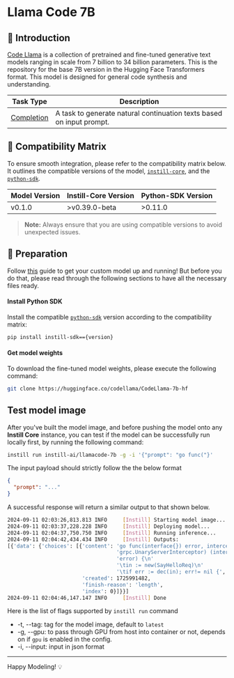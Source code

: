 # Llama Code 7B

## 📖 Introduction

[Code Llama](https://huggingface.co/codellama/CodeLlama-7b-hf) is a collection of pretrained and fine-tuned generative text models ranging in scale from 7 billion to 34 billion parameters. This is the repository for the base 7B version in the Hugging Face Transformers format. This model is designed for general code synthesis and understanding.

| Task Type                                                            | Description                                                          |
| -------------------------------------------------------------------- | -------------------------------------------------------------------- |
| [Completion](https://www.instill.tech/docs/model/ai-task#completion) | A task to generate natural continuation texts based on input prompt. |

## 🔄 Compatibility Matrix

To ensure smooth integration, please refer to the compatibility matrix below. It outlines the compatible versions of the model, [`instill-core`](https://github.com/instill-ai/instill-core), and the [`python-sdk`](https://github.com/instill-ai/python-sdk).

| Model Version | Instill-Core Version | Python-SDK Version |
| ------------- | -------------------- | ------------------ |
| v0.1.0        | >v0.39.0-beta        | >0.11.0            |

> **Note:** Always ensure that you are using compatible versions to avoid unexpected issues.

## 🚀 Preparation

Follow [this](../README.md) guide to get your custom model up and running! But before you do that, please read through the following sections to have all the necessary files ready.

#### Install Python SDK

Install the compatible [`python-sdk`](https://github.com/instill-ai/python-sdk) version according to the compatibility matrix:

```bash
pip install instill-sdk=={version}
```

#### Get model weights

To download the fine-tuned model weights, please execute the following command:

```bash
git clone https://huggingface.co/codellama/CodeLlama-7b-hf
```

## Test model image

After you've built the model image, and before pushing the model onto any **Instill Core** instance, you can test if the model can be successfully run locally first, by running the following command:

```bash
instill run instill-ai/llamacode-7b -g -i '{"prompt": "go func("}'
```

The input payload should strictly follow the the below format

```json
{
  "prompt": "..."
}
```

A successful response will return a similar output to that shown below.

```bash
2024-09-11 02:03:26,813.813 INFO     [Instill] Starting model image...
2024-09-11 02:03:37,228.228 INFO     [Instill] Deploying model...
2024-09-11 02:04:37,750.750 INFO     [Instill] Running inference...
2024-09-11 02:04:42,434.434 INFO     [Instill] Outputs:
[{'data': {'choices': [{'content': 'go func(interface{}) error, interceptor '
                                   'grpc.UnaryServerInterceptor) (interface{}, '
                                   'error) {\n'
                                   '\tin := new(SayHelloReq)\n'
                                   '\tif err := dec(in); err!= nil {',
                        'created': 1725991482,
                        'finish-reason': 'length',
                        'index': 0}]}}]
2024-09-11 02:04:46,147.147 INFO     [Instill] Done
```

Here is the list of flags supported by `instill run` command

- -t, --tag: tag for the model image, default to `latest`
- -g, --gpu: to pass through GPU from host into container or not, depends on if `gpu` is enabled in the config.
- -i, --input: input in json format

---

Happy Modeling! 💡
